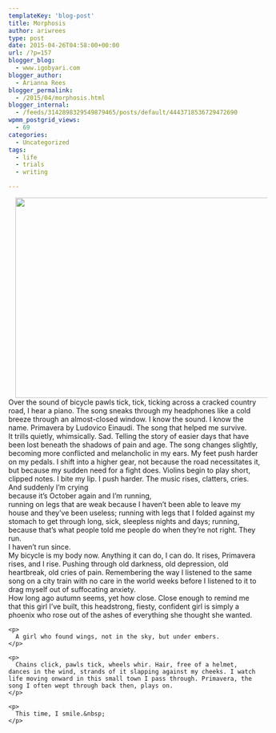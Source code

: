 ```yaml
---
templateKey: 'blog-post'
title: Morphosis
author: ariwrees
type: post
date: 2015-04-26T04:58:00+00:00
url: /?p=157
blogger_blog:
  - www.igobyari.com
blogger_author:
  - Arianna Rees
blogger_permalink:
  - /2015/04/morphosis.html
blogger_internal:
  - /feeds/3142898329549879465/posts/default/4443718536729472690
wpmm_postgrid_views:
  - 69
categories:
  - Uncategorized
tags:
  - life
  - trials
  - writing

---
```

<div dir="ltr" style="text-align: left;">
  <div style="clear: both; text-align: center;">
    <a href="http://www.igobyari.com/wp-content/uploads/2015/04/phoenix-bird.jpg" style="margin-left: 1em; margin-right: 1em;"><img border="0" src="http://www.igobyari.com/wp-content/uploads/2015/04/phoenix-bird.jpg" height="400" width="640" /></a>
  </div>
  
  <div>
  </div>
  
  <div>
    Over the sound of bicycle pawls tick, tick, ticking across a cracked country road, I hear a piano. The song sneaks through my headphones like a cold breeze through an almost-closed window. I know the sound. I know the name. Primavera by Ludovico Einaudi. The song that helped me survive.&nbsp;
  </div>
  
  <div>
  </div>
  
  <div>
    It trills quietly, whimsically. Sad. Telling the story of easier days that have been lost beneath the shadows of pain and age. The song changes slightly, becoming more conflicted and melancholic in my ears. My feet push harder on my pedals. I shift into a higher gear, not because the road necessitates it, but because my sudden need for a fight does. Violins begin to play short, clipped notes. I bite my lip. I push harder. The music rises, clatters, cries. And suddenly I&#8217;m crying
  </div>
  
  <div>
  </div>
  
  <div>
    because it&#8217;s October again and I&#8217;m running,&nbsp;
  </div>
  
  <div>
  </div>
  
  <div>
    running on legs that are weak because I haven&#8217;t been able to leave my house and they&#8217;ve been useless; running with legs that I folded against my stomach to get through long, sick, sleepless nights and days; running, because that&#8217;s what people told me people do when they&#8217;re not right. They run.&nbsp;
  </div>
  
  <div>
  </div>
  
  <div>
    I haven&#8217;t run since.&nbsp;
  </div>
  
  <div>
    My bicycle is my body now. Anything it can do, I can do. It rises, Primavera rises, and I rise. Pushing through old darkness, old depression, old heartbreak, old cries of pain. Remembering the way I listened to the same song on a city train with no care in the world weeks before I listened to it to drag myself out of suffocating anxiety.&nbsp;
  </div>
  
  <div>
  </div>
  
  <div>
    How long ago autumn seems, yet how close. Close enough to remind me that this girl I&#8217;ve built, this headstrong, fiesty, confident girl is simply a phoenix who rose out of the ashes of everything she thought she wanted.</p> 
    
    <p>
      A girl who found wings, not in the sky, but under embers.
    </p>
    
    <p>
      Chains click, pawls tick, wheels whir. Hair, free of a helmet, dances in the wind, strands of it slapping against my cheeks. I watch life moving onward in this small town I pass through. Primavera, the song I often wept through back then, plays on.
    </p>
    
    <p>
      This time, I smile.&nbsp;
    </p>
  </div>
</div>